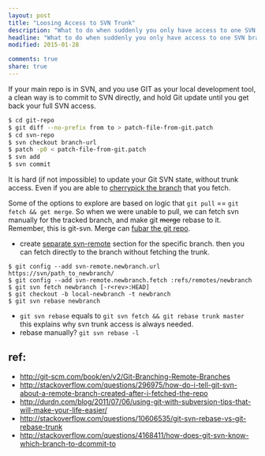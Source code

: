 ```yaml
---
layout: post
title: "Loosing Access to SVN Trunk"
description: "What to do when suddenly you only have access to one SVN branch while previously have access to SVN all trunk and branches?"
headline: "What to do when suddenly you only have access to one SVN branch while previously have access to SVN all trunk and branches?"
modified: 2015-01-28

comments: true
share: true
---
```


If your main repo is in SVN, and you use GIT as your local development tool, a clean way is to commit to SVN directly, and hold Git update until you get back your full SVN access.

~~~ bash
$ cd git-repo
$ git diff --no-prefix from to > patch-file-from-git.patch
$ cd svn-repo
$ svn checkout branch-url
$ patch -p0 < patch-file-from-git.patch
$ svn add
$ svn commit
~~~

It is hard (if not impossible) to update your Git SVN state, without trunk access. Even if you are able to [cherrypick the branch](http://stackoverflow.com/a/10173516) that you fetch.

Some of the options to explore are based on logic that `git pull` == `git fetch && get merge`. So when we were unable to pull, we can fetch svn manually for the tracked branch, and make git <del>merge</del> rebase to it. Remember, this is git-svn. Merge can [fubar the git repo](http://stackoverflow.com/a/4168434).

- create [separate svn-remote](http://stackoverflow.com/a/1430782) section for the specific branch.
  then you can fetch directly to the branch without fetching the trunk.

~~~
$ git config --add svn-remote.newbranch.url https://svn/path_to_newbranch/
$ git config --add svn-remote.newbranch.fetch :refs/remotes/newbranch
$ git svn fetch newbranch [-r<rev>:HEAD]
$ git checkout -b local-newbranch -t newbranch
$ git svn rebase newbranch
~~~

- `git svn rebase` equals to `git svn fetch && git rebase trunk master`
   this explains why svn trunk access is always needed.
- rebase manually? `git svn rebase -l`


## ref:

- http://git-scm.com/book/en/v2/Git-Branching-Remote-Branches
- http://stackoverflow.com/questions/296975/how-do-i-tell-git-svn-about-a-remote-branch-created-after-i-fetched-the-repo
- http://durdn.com/blog/2011/07/06/using-git-with-subversion-tips-that-will-make-your-life-easier/
- http://stackoverflow.com/questions/10606535/git-svn-rebase-vs-git-rebase-trunk
- http://stackoverflow.com/questions/4168411/how-does-git-svn-know-which-branch-to-dcommit-to
